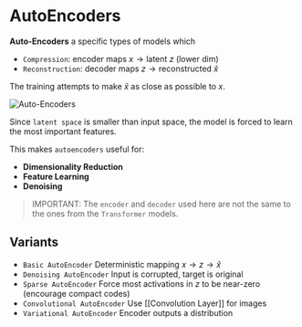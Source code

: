 # AutoEncoders

**Auto-Encoders** a specific types of models which 
- `Compression`: encoder maps $x \to \text{latent } z$ (lower dim)
- `Reconstruction`: decoder maps $z \to \text{reconstructed } \hat{x}$ 

The training attempts to make $\hat{x}$ as close as possible to $x$.

![Auto-Encoders](https://framerusercontent.com/images/0nBS6F387hiWsQcKmx1k81iN8U.png)

Since `latent space` is smaller than input space, the model is forced to learn the most important features.

This makes `autoencoders` useful for:
- **Dimensionality Reduction**
- **Feature Learning**
- **Denoising**

> IMPORTANT: The `encoder` and `decoder` used here are not the same to the ones from the `Transformer` models.

## Variants
- `Basic AutoEncoder`
  Deterministic mapping $x \to z \to \hat{x}$
- `Denoising AutoEncoder`
  Input is corrupted, target is original
- `Sparse AutoEncoder`
  Force most activations in $z$ to be near-zero (encourage compact codes)
- `Convolutional AutoEncoder`
  Use [[Convolution Layer]] for images
- `Variational AutoEncoder`
  Encoder outputs a distribution


